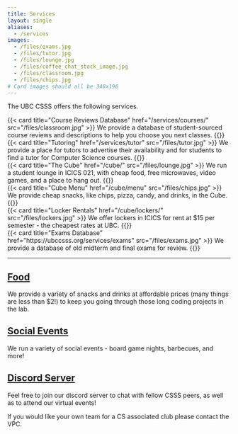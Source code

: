 ```yaml
---
title: Services
layout: single
aliases:
  - /services
images:
  - /files/exams.jpg
  - /files/tutor.jpg
  - /files/lounge.jpg
  - /files/coffee_chat_stock_image.jpg
  - /files/classroom.jpg
  - /files/chips.jpg
# Card images should all be 348x196
---
```


The UBC CSSS offers the following services.

<div class="row">
  <div class="col-md-6 col-xl-4 mb-4 d-flex align-items-stretch">
    {{< card title="Course Reviews Database" href="/services/courses/" src="/files/classroom.jpg" >}}
      We provide a database of student-sourced course reviews and descriptions to help you choose you next classes.
    {{</ card >}}
  </div>
  <div class="col-md-6 col-xl-4 mb-4 d-flex align-items-stretch">
  {{< card title="Tutoring" href="/services/tutor" src="/files/tutor.jpg" >}}
      We provide a place for tutors to advertise their availability and for students to find a tutor for Computer Science courses.
    {{</ card >}}
  </div>
  <div class="col-md-6 col-xl-4 mb-4 d-flex align-items-stretch">
    {{< card title="The Cube" href="/cube/" src="/files/lounge.jpg" >}}
      We run a student lounge in ICICS 021, with cheap food, free microwaves, video games, and a place to hang out.
    {{</ card >}}
  </div>
  <div class="col-md-6 col-xl-4 mb-4 d-flex align-items-stretch">
    {{< card title="Cube Menu" href="/cube/menu" src="/files/chips.jpg" >}}
	   We provide cheap snacks, like chips, pizza, candy, and drinks, in the Cube.
    {{</ card >}}
  </div>
  <!--<div class="col-md-6 col-xl-4 mb-4 d-flex align-items-stretch">
    {{< card title="Coffee Chat" href="/services/coffeechat/" src="/files/coffee_chat_stock_image.jpg" >}}
      This low-commitment and informal mentorship program pairs a lower year student with an upper year student for a quick meetup on a monthly basis. <em>Not currently running - check back 2021W2.</em>
    {{</ card >}}
  </div>-->
  <div class="col-md-6 col-xl-4 mb-4 d-flex align-items-stretch">
    {{< card title="Locker Rentals" href="/cube/lockers/" src="/files/lockers.jpg" >}}
      We offer lockers in ICICS for rent at $15 per semester - the cheapest rates at UBC.
    {{</ card >}}
  </div>
  <div class="col-md-6 col-xl-4 mb-4 d-flex align-items-stretch">
    {{< card title="Exams Database" href="https://ubccsss.org/services/exams" src="/files/exams.jpg" >}}
      We provide a database of old midterm and final exams for review.
    {{</ card >}}
  </div>
</div>

---

## [Food](/cube/menu/)

We provide a variety of snacks and drinks at affordable prices (many things are
less than \$2!) to keep you going through those long coding projects in the lab.

## [Social Events](/events/)

We run a variety of social events - board game nights, barbecues, and more!

## [Discord Server](https://discord.gg/xF3WbYDubF)

Feel free to join our discord server to chat with fellow CSSS peers, as well as to attend our virtual events!

If you would like your own team for a CS associated club please contact the VPC.
